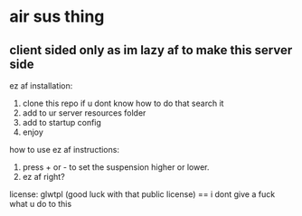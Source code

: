 # air sus thing
## client sided only as im lazy af to make this server side

ez af installation:
1. clone this repo if u dont know how to do that search it 
2. add to ur server resources folder 
3. add to startup config 
4. enjoy 

how to use ez af instructions:
1. press + or - to set the suspension higher or lower. 
2. ez af right? 

license: glwtpl (good luck with that public license) == i dont give a fuck what u do to this

